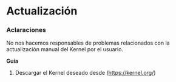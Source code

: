 # Actualización 

### Aclaraciones

No nos hacemos responsables de problemas relacionados con la actualización manual del Kernel por el usuario. 

****Guía****

1. Descargar el Kernel deseado desde (https://kernel.org/)

